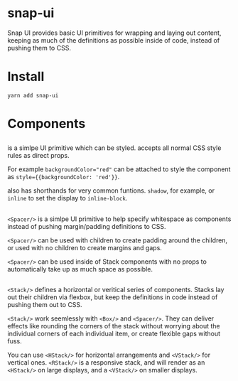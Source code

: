 # snap-ui

Snap UI provides basic UI primitives for wrapping and laying out content,
keeping as much of the definitions as possible inside of code, instead
of pushing them to CSS.

# Install
```
yarn add snap-ui
```

# Components
## <Box/>
<Box/> is a simlpe UI primitive which can be styled.
<Box/> accepts all normal CSS style rules as direct props.

For example `backgroundColor="red"` can be attached to style
the component as `style={{backgroundColor: 'red'}}`.

<Box/> also has shorthands for very common funtions. `shadow`,
for example, or `inline` to set the display to `inline-block`.

## <Spacer/>
`<Spacer/>` is a simlpe UI primitive to help specify whitespace as
components instead of pushing margin/padding definitions to CSS.

`<Spacer/>` can be used with children to create padding around the
children, or used with no children to create margins and gaps.

`<Spacer/>` can be used inside of Stack components with no props
to automatically take up as much space as possible.

## <Stack/>
`<Stack/>` defines a horizontal or veritical series of components.
Stacks lay out their children via flexbox, but keep the definitions
in code instead of pushing them out to CSS.

`<Stack/>` work seemlessly with `<Box/>` and `<Spacer/>`. They can deliver
effects like rounding the corners of the stack without worrying about
the individual corners of each individual item, or create flexible
gaps without fuss.

You can use `<HStack/>` for horizontal arrangements and `<VStack/>` for
vertical ones. `<RStack/>` is a responsive stack, and will render as an
`<HStack/>` on large displays, and a `<VStack/>` on smaller displays.
